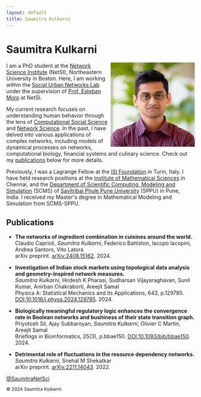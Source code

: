 ```yaml
---
layout: default
title: Saumitra Kulkarni
---
```


# Saumitra Kulkarni

<img align="right"  width="225" height="225" title="Kaprekar's Tapestry" src="images/netsi_photo.jpeg">

I am a PhD student at the [Network Science Institute](https://www.networkscienceinstitute.org/) (NetSI), Northeastern University in Boston. Here, I am working within the [Social Urban Networks Lab](https://www.socialurban.net/) under the supervision of [Prof. Esteban Moro](http://estebanmoro.org/) at NetSI.

My current research focuses on understanding human behavior through the lens of [Computational Social Science](https://en.wikipedia.org/wiki/Computational_social_science) and [Network Science](https://en.wikipedia.org/wiki/Network_science). In the past, I have delved into various applications of complex networks, including models of dynamical processes on networks, computational biology, financial systems and culinary science. Check out my [publications](#Publications) below for more details.

Previously, I was a Lagrange Fellow at the [ISI Foundation](https://www.isi.it/) in Turin, Italy. I have held research positions at the [Institute of Mathematical Sciences](https://www.imsc.res.in/) in Chennai, and the [Department of Scientific Computing, Modeling and Simulation](https://scms.unipune.ac.in/) (SCMS) of [Savitribai Phule Pune University](http://www.unipune.ac.in/) (SPPU) in Pune, India. I received my Master's degree in Mathematical Modeling and Simulation from SCMS-SPPU.

<a name="Publications"></a>
## Publications

- **The networks of ingredient combination in cuisines around the world.**\
  Claudio Caprioli, _Saumitra Kulkarni_, Federico Battiston, Iacopo Iacopini, Andrea Santoro, Vito Latora\
  arXiv preprint. [arXiv:2408.15162](https://arxiv.org/abs/2408.15162). 2024.

- **Investigation of Indian stock markets using topological data analysis and geometry-inspired network measures.**\
  _Saumitra Kulkarni_, Hirdesh K Pharasi, Sudharsan Vijayaraghavan, Sunil Kumar, Anirban Chakraborti, Areejit Samal\
  Physica A: Statistical Mechanics and its Applications, 643, p.129785. [DOI:10.1016/j.physa.2024.129785](https://doi.org/10.1016/j.physa.2024.129785). 2024.

- **Biologically meaningful regulatory logic enhances the convergence rate in Boolean networks and bushiness of their state transition graph.**\
  Priyotosh Sil, Ajay Subbaroyan, _Saumitra Kulkarni_, Olivier C Martin, Areejit Samal\
  Briefings in Bioinformatics, 25(3), p.bbae150. [DOI:10.1093/bib/bbae150](https://doi.org/10.1093/bib/bbae150). 2024.

- **Detrimental role of fluctuations in the resource dependency networks.**\
  _Saumitra Kulkarni_, Snehal M Shekatkar\
  arXiv preprint. [arXiv:2211.14043](https://arxiv.org/abs/2211.14043). 2022.

<div class="Grid container">
<a href="https://twitter.com/SaumitraNetSci?ref_src=twsrc%5Etfw" class="twitter-follow-button" data-show-count="false">@SaumitraNetSci</a><script async src="https://platform.twitter.com/widgets.js" charset="utf-8"></script>
</div>

<footer>
    <p class="copyright" style="font-size: 12px">© 2024 Saumitra Kulkarni.</p>
</footer>
